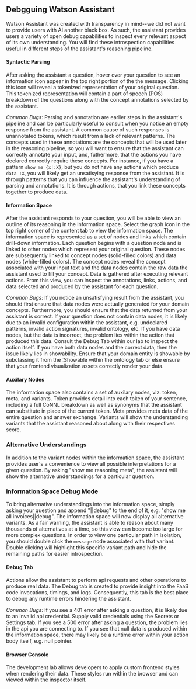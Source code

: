 ## Debgguing Watson Assistant

Watson Assistant was created with transparency in mind--we did not want to provide users with AI another black box. As such, the assistant provides users a variety of open debug capabilities to inspect every relevant aspect of its own understanding. You will find these introspection capabilities useful in different steps of the assistant's reasoning pipeline.

#### Syntactic Parsing

After asking the assistant a question, hover over your question to see an information icon appear in the top right portion of the the message. Clicking this icon will reveal a tokenized representation of your original question. This tokenized representation will contain a part of speech (POS) breakdown of the questions along with the concept annotations selected by the assistant. 

*Common Bugs*: Parsing and annotation are earlier steps in the assistant's pipeline and can be particularly useful to consult when you notice an empty response from the assistant. A common cause of such responses is unannotated tokens, which result from a lack of relevant patterns. The concepts used in these annotations are the concepts that will be used later in the reasoning pipeline, so you will want to ensure that the assistant can correctly annotate your input, and, futhermore, that the actions you have declared correctly require these concepts. For instance, if you have a pattern `show me {x|:X}`, but you do not have any actions which produce `data :X`, you will likely get an unsatisying response from the assistant. It is through patterns that you can influence the assistant's understanding of parsing and annotations. It is through actions, that you link these concepts together to produce data.

#### Information Space

After the assistant responds to your question, you will be able to view an outline of its reasoning in the information space. Select the graph icon in the top right corner of the content tab to view the information space. The information space is represented as a set of nodes and links which contain drill-down information. Each question begins with a question node and is linked to other nodes which represent your original question. These nodes are subsequently linked to concept nodes (solid-filled colors) and data nodes (white-filled colors). The concept nodes reveal the concept associated with your input text and the data nodes contain the raw data the assistant used to fill your concept. Data is gathered after executing relevant actions. From this view, you can inspect the annotations, links, actions, and data selected and produced by the assistant for each question.

*Common Bugs*: If you notice an unsatisfying result from the assistant, you should first ensure that data nodes were actually generated for your domain concepts. Furthermore, you should ensure that the data returned from your assistant is correct. If your question does not contain data nodes, it is likely due to an invalid configuration within the assistant, e.g. undeclared patterns, invalid action signatures, invalid ontology, etc. If you have data nodes, but the data is incorrect, the problem lies within the action that produced this data. Consult the Debug Tab within our lab to inspect the action itself. If you have both data nodes and the correct data, then the issue likely lies in showability. Ensure that your domain entity is showable by subclassing it from the :Showable within the ontology tab or else ensure that your frontend visualization assets correctly render your data. 

#### Auxilary Nodes

The information space also contains a set of auxilary nodes, viz. token, meta, and variants. Token provides detail into each token of your sentence, including a full CoNNL breakdown as well as synonyms that the assistant can substitute in place of the current token. Meta provides meta data of the entire question and answer exchange. Variants will show the understanding variants that the assistant reasoned about along with their respectives score.

### Alternative Understandings

In addition to the variant nodes within the information space, the assistant provides user's a convenience to view all possible interpretations for a given question. By asking "show me reasoning meta", the assistant will show the alternative understandings for a particular question.

### Information Space Debug Mode

To bring alternative understandings into the information space, simply asking your question and append "||debug" to the end of it, e.g. "show me all invoices||debug". The information space will now display all alternative variants. As a fair warning, the assistant is able to reason about many thousands of alternatives at a time, so this view can become too large for more complex questions. In order to view one particular path in isolation, you should double click the `message` node associated with that variant. Double clicking will highlight this specific variant path and hide the remaining paths for easier introspection.

#### Debug Tab

Actions allow the assistant to perform api requests and other operations to produce real data. The Debug tab is created to provide insight into the FaaS code invocations, timings, and logs. Consequently, this tab is the best place to debug any runtime errors hindering the assistant.

*Common Bugs*: If you see a 401 error after asking a question, it is likely due to an invalid api credential. Supply valid credentials using the Secrets or Settings tab. If you see a 500 error after asking a question, the problem lies in the api you are connecting to. If you see that null data is produced within the information space, there may likely be a runtime error within your action body itself, e.g. null pointer.

#### Browser Console

The development lab allows developers to apply custom frontend styles when rendering their data. These styles run within the browser and can viewed within the inspector itself.


